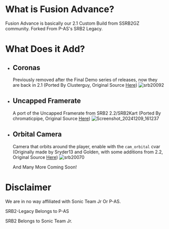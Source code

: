 # What is Fusion Advance?

Fusion Advance is basically our 2.1 Custom Build from SSRB2GZ community. Forked From P-AS's SRB2 Legacy.

# What Does it Add?

* ## Coronas

  Previously removed after the Final Demo series of releases, now they are back in 2.1
  (Ported By Clusterguy, Original Source [Here](https://github.com/UnkownGoku/SRB2-Coronas-Restored))
  ![srb20092](https://github.com/user-attachments/assets/7351c3b1-b7f4-4f2f-a2bd-f508d655901a)
* ## Uncapped Framerate

  A port of the Uncapped Framerate from SRB2 2.2/SRB2Kart
  (Ported By chromaticpipe, Original Source [Here](https://github.com/chromaticpipe/srb2-legacy-additions/tree/uncapped))
  ![Screenshot_20241209_161237](https://github.com/user-attachments/assets/e21bd580-f47b-4955-b2ac-e22c902f718e)
* ## Orbital Camera

  Camera that orbits around the player, enable with the `cam_orbital` cvar
  (Originally made by Sryder13 and Golden, with some additions from 2.2, Original Source [Here](https://github.com/GoldenTails/SRB2-2.1/tree/orbital-camera))
  ![srb20070](https://github.com/user-attachments/assets/c19200c8-a6af-488d-9322-9ae5ae06e017)

  And Many More Coming Soon!

# Disclaimer

We are in no way affiliated with Sonic Team Jr Or P-AS.

SRB2-Legacy Belongs to P-AS

SRB2 Belongs to Sonic Team Jr.
